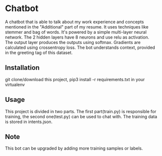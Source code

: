# Chatbot
A chatbot that is able to talk about my work experience and concepts mentioned in the "Additional" part of my resume.
It uses techniques like stemmer and bag of words.
It's powered by a simple multi-layer neural network. The 2 hidden layers have 8 neurons and use relu as activation.
The output layer produces the outputs using softmax.
Gradients are calculated using crossentropy loss.
The bot understands context, provided in the greeting tag of this dataset.
## Installation
git clone/download this project,
pip3 install -r requirements.txt in your virtualenv
## Usage
This project is divided in two parts.
The first part(train.py) is responsible for training, the second one(test.py) can be used to chat with. The training data is stored in intents.json.
## Note
This bot can be upgraded by adding more training samples or labels.
